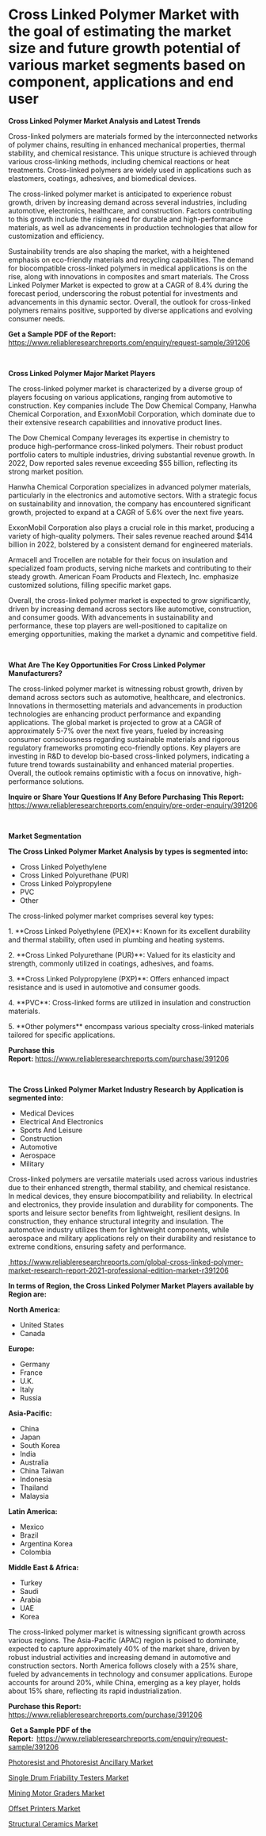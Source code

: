 <p><h1>Cross Linked Polymer Market with the goal of estimating the market size and future growth potential of various market segments based on component, applications and end user</h1></p><p><strong>Cross Linked Polymer Market Analysis and Latest Trends</strong></p>
<p><p>Cross-linked polymers are materials formed by the interconnected networks of polymer chains, resulting in enhanced mechanical properties, thermal stability, and chemical resistance. This unique structure is achieved through various cross-linking methods, including chemical reactions or heat treatments. Cross-linked polymers are widely used in applications such as elastomers, coatings, adhesives, and biomedical devices.</p><p>The cross-linked polymer market is anticipated to experience robust growth, driven by increasing demand across several industries, including automotive, electronics, healthcare, and construction. Factors contributing to this growth include the rising need for durable and high-performance materials, as well as advancements in production technologies that allow for customization and efficiency.</p><p>Sustainability trends are also shaping the market, with a heightened emphasis on eco-friendly materials and recycling capabilities. The demand for biocompatible cross-linked polymers in medical applications is on the rise, along with innovations in composites and smart materials. The Cross Linked Polymer Market is expected to grow at a CAGR of 8.4% during the forecast period, underscoring the robust potential for investments and advancements in this dynamic sector. Overall, the outlook for cross-linked polymers remains positive, supported by diverse applications and evolving consumer needs.</p></p>
<p><strong>Get a Sample PDF of the Report:&nbsp;</strong> <a href="https://www.reliableresearchreports.com/enquiry/request-sample/391206?utm_campaign=5&utm_medium=2&utm_source=Github&utm_content=ia&utm_term=26102024&utm_id=cross-linked-polymer">https://www.reliableresearchreports.com/enquiry/request-sample/391206</a></p>
<p>&nbsp;</p>
<p><strong>Cross Linked Polymer Major Market Players</strong></p>
<p><p>The cross-linked polymer market is characterized by a diverse group of players focusing on various applications, ranging from automotive to construction. Key companies include The Dow Chemical Company, Hanwha Chemical Corporation, and ExxonMobil Corporation, which dominate due to their extensive research capabilities and innovative product lines.</p><p>The Dow Chemical Company leverages its expertise in chemistry to produce high-performance cross-linked polymers. Their robust product portfolio caters to multiple industries, driving substantial revenue growth. In 2022, Dow reported sales revenue exceeding $55 billion, reflecting its strong market position.</p><p>Hanwha Chemical Corporation specializes in advanced polymer materials, particularly in the electronics and automotive sectors. With a strategic focus on sustainability and innovation, the company has encountered significant growth, projected to expand at a CAGR of 5.6% over the next five years.</p><p>ExxonMobil Corporation also plays a crucial role in this market, producing a variety of high-quality polymers. Their sales revenue reached around $414 billion in 2022, bolstered by a consistent demand for engineered materials. </p><p>Armacell and Trocellen are notable for their focus on insulation and specialized foam products, serving niche markets and contributing to their steady growth. American Foam Products and Flextech, Inc. emphasize customized solutions, filling specific market gaps.</p><p>Overall, the cross-linked polymer market is expected to grow significantly, driven by increasing demand across sectors like automotive, construction, and consumer goods. With advancements in sustainability and performance, these top players are well-positioned to capitalize on emerging opportunities, making the market a dynamic and competitive field.</p></p>
<p>&nbsp;</p>
<p><strong>What Are The Key Opportunities For Cross Linked Polymer Manufacturers?</strong></p>
<p><p>The cross-linked polymer market is witnessing robust growth, driven by demand across sectors such as automotive, healthcare, and electronics. Innovations in thermosetting materials and advancements in production technologies are enhancing product performance and expanding applications. The global market is projected to grow at a CAGR of approximately 5-7% over the next five years, fueled by increasing consumer consciousness regarding sustainable materials and rigorous regulatory frameworks promoting eco-friendly options. Key players are investing in R&D to develop bio-based cross-linked polymers, indicating a future trend towards sustainability and enhanced material properties. Overall, the outlook remains optimistic with a focus on innovative, high-performance solutions.</p></p>
<p><strong>Inquire or Share Your Questions If Any Before Purchasing This Report:</strong> <a href="https://www.reliableresearchreports.com/enquiry/pre-order-enquiry/391206?utm_campaign=5&utm_medium=2&utm_source=Github&utm_content=ia&utm_term=26102024&utm_id=cross-linked-polymer">https://www.reliableresearchreports.com/enquiry/pre-order-enquiry/391206</a></p>
<p>&nbsp;</p>
<p><strong>Market Segmentation</strong></p>
<p><strong>The Cross Linked Polymer Market Analysis by types is segmented into:</strong></p>
<p><ul><li>Cross Linked Polyethylene</li><li>Cross Linked Polyurethane (PUR)</li><li>Cross Linked Polypropylene</li><li>PVC</li><li>Other</li></ul></p>
<p><p>The cross-linked polymer market comprises several key types: </p><p>1. **Cross Linked Polyethylene (PEX)**: Known for its excellent durability and thermal stability, often used in plumbing and heating systems.  </p><p>2. **Cross Linked Polyurethane (PUR)**: Valued for its elasticity and strength, commonly utilized in coatings, adhesives, and foams.  </p><p>3. **Cross Linked Polypropylene (PXP)**: Offers enhanced impact resistance and is used in automotive and consumer goods.  </p><p>4. **PVC**: Cross-linked forms are utilized in insulation and construction materials.  </p><p>5. **Other polymers** encompass various specialty cross-linked materials tailored for specific applications.</p></p>
<p><strong>Purchase this Report:&nbsp;</strong><a href="https://www.reliableresearchreports.com/purchase/391206?utm_campaign=5&utm_medium=2&utm_source=Github&utm_content=ia&utm_term=26102024&utm_id=cross-linked-polymer">https://www.reliableresearchreports.com/purchase/391206</a></p>
<p>&nbsp;</p>
<p><strong>The Cross Linked Polymer Market Industry Research by Application is segmented into:</strong></p>
<p><ul><li>Medical Devices</li><li>Electrical And Electronics</li><li>Sports And Leisure</li><li>Construction</li><li>Automotive</li><li>Aerospace</li><li>Military</li></ul></p>
<p><p>Cross-linked polymers are versatile materials used across various industries due to their enhanced strength, thermal stability, and chemical resistance. In medical devices, they ensure biocompatibility and reliability. In electrical and electronics, they provide insulation and durability for components. The sports and leisure sector benefits from lightweight, resilient designs. In construction, they enhance structural integrity and insulation. The automotive industry utilizes them for lightweight components, while aerospace and military applications rely on their durability and resistance to extreme conditions, ensuring safety and performance.</p></p>
<p><a href="https://www.reliableresearchreports.com/global-cross-linked-polymer-market-research-report-2021-professional-edition-market-r391206?utm_campaign=5&utm_medium=2&utm_source=Github&utm_content=ia&utm_term=26102024&utm_id=cross-linked-polymer">&nbsp;https://www.reliableresearchreports.com/global-cross-linked-polymer-market-research-report-2021-professional-edition-market-r391206</a></p>
<p><strong>In terms of Region, the Cross Linked Polymer Market Players available by Region are:</strong></p>
<p>
    <p> <strong> North America: </strong>
        <ul>
            <li>United States</li>
            <li>Canada</li>
        </ul>
        </p> 
    <p> <strong> Europe: </strong>
        <ul>
            <li>Germany</li>
            <li>France</li>
            <li>U.K.</li>
            <li>Italy</li>
            <li>Russia</li>
        </ul>
        </p> 
    <p> <strong> Asia-Pacific: </strong>
        <ul>
            <li>China</li>
            <li>Japan</li>
            <li>South Korea</li>
            <li>India</li>
            <li>Australia</li>
            <li>China Taiwan</li>
            <li>Indonesia</li>
            <li>Thailand</li>
            <li>Malaysia</li>
        </ul>
        </p> 
    <p> <strong> Latin America: </strong>
        <ul>
            <li>Mexico</li>
            <li>Brazil</li>
            <li>Argentina Korea</li>
            <li>Colombia</li>
        </ul>
        </p> 
    <p> <strong> Middle East & Africa: </strong>
        <ul>
            <li>Turkey</li>
            <li>Saudi</li>
            <li>Arabia</li>
            <li>UAE</li>
            <li>Korea</li>
        </ul>
    </p>
    </p>
<p><p>The cross-linked polymer market is witnessing significant growth across various regions. The Asia-Pacific (APAC) region is poised to dominate, expected to capture approximately 40% of the market share, driven by robust industrial activities and increasing demand in automotive and construction sectors. North America follows closely with a 25% share, fueled by advancements in technology and consumer applications. Europe accounts for around 20%, while China, emerging as a key player, holds about 15% share, reflecting its rapid industrialization.</p></p>
<p><strong>Purchase this Report: </strong><a href="https://www.reliableresearchreports.com/purchase/391206?utm_campaign=5&utm_medium=2&utm_source=Github&utm_content=ia&utm_term=26102024&utm_id=cross-linked-polymer">https://www.reliableresearchreports.com/purchase/391206</a></p>
<p>&nbsp;<strong>Get a Sample PDF of the Report:&nbsp;&nbsp;</strong><a href="https://www.reliableresearchreports.com/enquiry/request-sample/391206?utm_campaign=5&utm_medium=2&utm_source=Github&utm_content=ia&utm_term=26102024&utm_id=cross-linked-polymer">https://www.reliableresearchreports.com/enquiry/request-sample/391206</a></p>
<p><strong></strong></p>
<p><p><a href="https://github.com/RogerBennett414/Market-Research-Report-List-1/blob/main/photoresist-and-photoresist-ancillary-market.md?utm_campaign=5&utm_medium=2&utm_source=Github&utm_content=ia&utm_term=26102024&utm_id=cross-linked-polymer">Photoresist and Photoresist Ancillary Market</a></p><p><a href="https://www.linkedin.com/pulse/single-drum-friability-testers-market-forecast-global-trends-kx70c?utm_campaign=5&utm_medium=2&utm_source=Github&utm_content=ia&utm_term=26102024&utm_id=cross-linked-polymer">Single Drum Friability Testers Market</a></p><p><a href="https://issuu.com/reportprime-2/docs/mining-motor-graders-market-size-20_81f427cd3d6e99?utm_campaign=5&utm_medium=2&utm_source=Github&utm_content=ia&utm_term=26102024&utm_id=cross-linked-polymer">Mining Motor Graders Market</a></p><p><a href="https://issuu.com/reportprime-2/docs/offset-printers-market-size-2030.pp_b642d926f09827?utm_campaign=5&utm_medium=2&utm_source=Github&utm_content=ia&utm_term=26102024&utm_id=cross-linked-polymer">Offset Printers Market</a></p><p><a href="https://github.com/sumonsky0m/Market-Research-Report-List-1/blob/main/structural-ceramics-market.md?utm_campaign=5&utm_medium=2&utm_source=Github&utm_content=ia&utm_term=26102024&utm_id=cross-linked-polymer">Structural Ceramics Market</a></p></p>